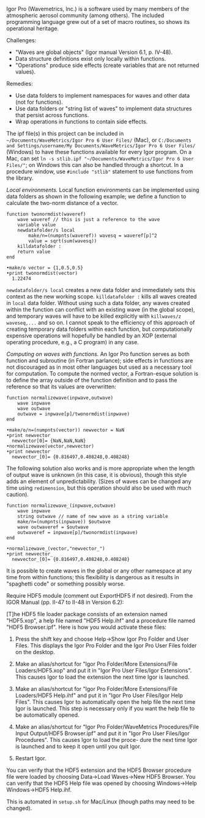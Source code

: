 Igor Pro (Wavemetrics, Inc.) is a software used by many members of the atmospheric aerosol community (among others). The included programming language grew out of a set of macro routines, so shows its operational heritage.

Challenges:
- "Waves are global objects" (Igor manual Version 6.1, p. IV-48).
- Data structure definitions exist only locally within functions.
- "Operations" produce side effects (create variables that are not returned values).

Remedies:
- Use data folders to implement namespaces for waves and other data (not for functions).
- Use data folders or "string list of waves" to implement data structures that persist across functions.
- Wrap operations in functions to contain side effects.

The ipf file(s) in this project can be included in 
`~/Documents/WaveMetrics/Igor Pro 6 User Files/` (Mac), or `C:/Documents and Settings/username/My Documents/WaveMetrics/Igor Pro 6 User Files/` (Windows) to have these functions available for every Igor program.
On a Mac, can set `ln -s stlib.ipf "~/Documents/WaveMetrics/Igor Pro 6 User Files/"`; on Windows this can also be handled through a shortcut. In a procedure window, use `#include "stlib"` statement to use functions from the library.

*Local environments.* Local function environments can be implemented using data folders as shown in the following example; we define a function to calculate the two-norm distance of a vector.
```
function twonormdist(waveref)
    wave waveref // this is just a reference to the wave
    variable value
    newdatafolder/s local
    	make/n=(numpnts(waveref)) wavesq = waveref[p]^2
        value = sqrt(sum(wavesq))
    killdatafolder : 
    return value
end

•make/o vector = {1,0.5,0.5}
•print twonormdist(vector)
  1.22474
```
`newdatafolder/s local` creates a new data folder and immediately sets this context as the new working scope. `killdatafolder :` kills all waves created in `local` data folder. Without using such a data folder, any waves created within the function can conflict with an existing wave (in the global scope), and temporary waves will have to be killed explicitly with `killwaves/z waveseq,...` and so on. I cannot speak to the efficiency of this approach of creating temporary data folders within each function, but computationally expensive operations will hopefully be handled by an XOP (external operating procedure, e.g., a C program) in any case.

*Computing on waves with functions.* An Igor Pro function serves as both function and subroutine (in Fortran parlance); side effects in functions are not discouraged as in most other languages but used as a necessary tool for computation. To compute the normed vector, a Fortran-esque solution is to define the array outside of the function definition and to pass the reference so that its values are overwritten:
```
function normalizewave(inpwave,outwave)
    wave inpwave
    wave outwave
    outwave = inpwave[p]/twonormdist(inpwave)
end

•make/o/n=(numpnts(vector)) newvector = NaN
•print newvector
  newvector[0]= {NaN,NaN,NaN}
•normalizewave(vector,newvector)
•print newvector
  newvector_[0]= {0.816497,0.408248,0.408248}
```

The following solution also works and is more appropriate when the length of output wave is unknown (in this case, it is obvious), though this style adds an element of unpredictability. (Sizes of waves can be changed any time using `redimension`, but this operation should also be used with much caution).

```
function normalizewave_(inpwave,outwave)
    wave inpwave
    string outwave // name of new wave as a string variable
    make/n=(numpnts(inpwave)) $outwave
    wave outwaveref = $outwave
    outwaveref = inpwave[p]/twonormdist(inpwave)
end

•normalizewave_(vector,"newvector_")
•print newvector_
  newvector_[0]= {0.816497,0.408248,0.408248}
```
It is possible to create waves in the global or any other namespace at any time from within functions; this flexibility is dangerous as it results in "spaghetti code" or something possibly worse.


Require HDF5 module (comment out ExportHDF5 if not desired). From the IGOR Manual (pp. II-47 to II-48 in Version 6.2):

[T]he HDF5 file loader package consists of an extension named "HDF5.xop", a help file named "HDF5 Help.ihf" and a procedure file named "HDF5 Browser.ipf". Here is how you would activate these files:

1. Press the shift key and choose Help→Show Igor Pro Folder and User
   Files. This displays the Igor Pro Folder and the Igor Pro User
   Files folder on the desktop.

2. Make an alias/shortcut for "Igor Pro Folder/More Extensions/File
   Loaders/HDF5.xop" and put it in "Igor Pro User Files/Igor
   Extensions". This causes Igor to load the extension the next time
   Igor is launched.

3. Make an alias/shortcut for "Igor Pro Folder/More Extensions/File
   Loaders/HDF5 Help.ihf" and put it in "Igor Pro User Files/Igor Help
   Files". This causes Igor to automatically open the help file the
   next time Igor is launched. This step is necessary only if you want
   the help file to be automatically opened.

4. Make an alias/shortcut for "Igor Pro Folder/WaveMetrics
   Procedures/File Input Output/HDF5 Browser.ipf" and put it in "Igor
   Pro User Files/Igor Procedures". This causes Igor to load the
   proce- dure the next time Igor is launched and to keep it open
   until you quit Igor.

5. Restart Igor.

You can verify that the HDF5 extension and the HDF5 Browser procedure
file were loaded by choosing Data→Load Waves→New HDF5 Browser. You can
verify that the HDF5 Help file was opened by choosing Windows→Help
Windows→HDF5 Help.ihf.

This is automated in `setup.sh` for Mac/Linux (though paths may need to be changed).
